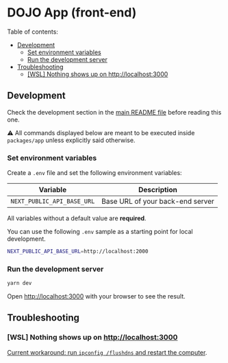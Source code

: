 # DOJO App (front-end)

Table of contents:

- [Development](#development)
  - [Set environment variables](#set-environment-variables)
  - [Run the development server](#run-the-development-server)
- [Troubleshooting](#troubleshooting)
  - [[WSL] Nothing shows up on <http://localhost:3000>](#wsl-nothing-shows-up-on-httplocalhost3000)

## Development

Check the development section in the [main README file](../../README.md#development) before reading this one.

⚠️ All commands displayed below are meant to be executed inside `packages/app` unless explicitly said otherwise.

### Set environment variables

Create a `.env` file and set the following environment variables:

| Variable                   | Description                      |
| -------------------------- | -------------------------------- |
| `NEXT_PUBLIC_API_BASE_URL` | Base URL of your back-end server |

All variables without a default value are **required**.

You can use the following `.env` sample as a starting point for local development.

```bash
NEXT_PUBLIC_API_BASE_URL=http://localhost:2000
```

### Run the development server

```bash
yarn dev
```

Open <http://localhost:3000> with your browser to see the result.

## Troubleshooting

### [WSL] Nothing shows up on <http://localhost:3000>

[Current workaround: run `ipconfig /flushdns` and restart the computer](https://github.com/microsoft/WSL/issues/4636#issuecomment-874531956).
